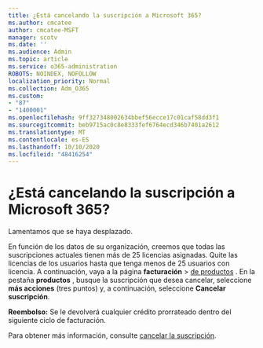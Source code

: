 ```yaml
---
title: ¿Está cancelando la suscripción a Microsoft 365?
ms.author: cmcatee
author: cmcatee-MSFT
manager: scotv
ms.date: ''
ms.audience: Admin
ms.topic: article
ms.service: o365-administration
ROBOTS: NOINDEX, NOFOLLOW
localization_priority: Normal
ms.collection: Adm_O365
ms.custom:
- "87"
- "1400001"
ms.openlocfilehash: 9ff327348002634bbef56ecce17c01caf58dd3f1
ms.sourcegitcommit: beb9715ac0c8e8333fef6764ecd346b7401a2612
ms.translationtype: MT
ms.contentlocale: es-ES
ms.lasthandoff: 10/10/2020
ms.locfileid: "48416254"
---
```

# <a name="canceling-your-microsoft-365-subscription"></a>¿Está cancelando la suscripción a Microsoft 365?

Lamentamos que se haya desplazado.
  
En función de los datos de su organización, creemos que todas las suscripciones actuales tienen más de 25 licencias asignadas. Quite las licencias de los usuarios hasta que tenga menos de 25 usuarios con licencia. A continuación, vaya a la página **facturación** \> [de productos](https://go.microsoft.com/fwlink/p/?linkid=842054) . En la pestaña **productos** , busque la suscripción que desea cancelar, seleccione **más acciones** (tres puntos) y, a continuación, seleccione **Cancelar suscripción**.

**Reembolso:** Se le devolverá cualquier crédito prorrateado dentro del siguiente ciclo de facturación.

Para obtener más información, consulte [cancelar la suscripción](https://docs.microsoft.com/microsoft-365/commerce/subscriptions/cancel-your-subscription).